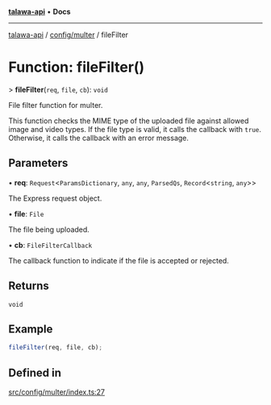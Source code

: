 [**talawa-api**](../../../README.md) • **Docs**

***

[talawa-api](../../../modules.md) / [config/multer](../README.md) / fileFilter

# Function: fileFilter()

\> **fileFilter**(`req`, `file`, `cb`): `void`

File filter function for multer.

This function checks the MIME type of the uploaded file against allowed image and video types.
If the file type is valid, it calls the callback with `true`. Otherwise, it calls the callback
with an error message.

## Parameters

• **req**: `Request`\<`ParamsDictionary`, `any`, `any`, `ParsedQs`, `Record`\<`string`, `any`\>\>

The Express request object.

• **file**: `File`

The file being uploaded.

• **cb**: `FileFilterCallback`

The callback function to indicate if the file is accepted or rejected.

## Returns

`void`

## Example

```typescript
fileFilter(req, file, cb);
```

## Defined in

[src/config/multer/index.ts:27](https://github.com/PalisadoesFoundation/talawa-api/blob/a6e7ac91b581c9109559657faf0f934f3eb41fe7/src/config/multer/index.ts#L27)
